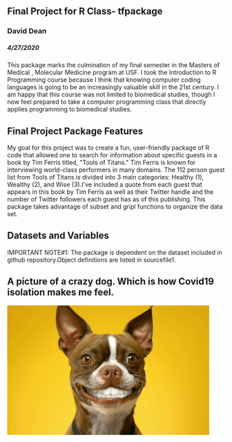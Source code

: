 
## Final Project for R Class- tfpackage
### David Dean
##### 4/27/2020

This package marks the culmination of my final semester in the Masters of Medical , Molecular Medicine program at USF. I took the Introduction to R Programming course because I think that knowing computer coding languages is going to be an increasingly valuable skill in the 21st century. I am happy that this course was not limited to biomedical studies, though I now feel prepared to take a computer programming class that directly applies programming to biomedical studies. 



## Final Project Package Features

My goal for this project was to create a fun, user-friendly package of R code that allowed one to search for information about specific guests in a book by Tim Ferris titled, "Tools of Titans." Tim Ferris is known for interviewing world-class performers in many domains. The 112 person guest list from Tools of Titans is divided into 3 main categories: Healthy (1), Wealthy (2), and Wise (3).I've included a quote from each guest that appears in this book by Tim Ferris as well as their Twitter handle and the number of Twitter followers each guest has as of this publishing. This package takes advantage of subset and gripl functions to organize the data set. 

## Datasets and Variables

IMPORTANT NOTE#1: The package is dependent on the dataset included in github repository.Object definitions are listed in sourcefile1. 



## A picture of a crazy dog. Which is how Covid19 isolation makes me feel.


![](crazydog.png)



